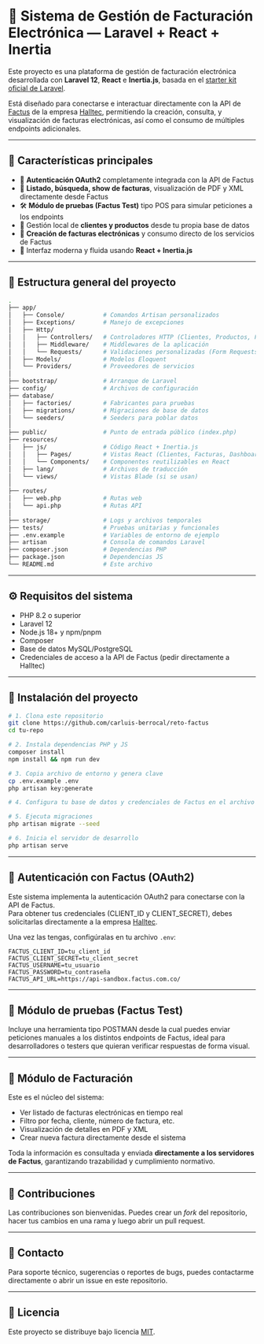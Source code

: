 # 📄 Sistema de Gestión de Facturación Electrónica — Laravel + React + Inertia

Este proyecto es una plataforma de gestión de facturación electrónica desarrollada con **Laravel 12**, **React** e **Inertia.js**, basada en el [starter kit oficial de Laravel](https://laravel.com/docs/starter-kits).

Está diseñado para conectarse e interactuar directamente con la API de [Factus](https://developers.factus.com.co/) de la empresa [Halltec](https://halltec.co/), permitiendo la creación, consulta, y visualización de facturas electrónicas, así como el consumo de múltiples endpoints adicionales.

---

## 🚀 Características principales

- 🔐 **Autenticación OAuth2** completamente integrada con la API de Factus
- 🧾 **Listado, búsqueda, show de facturas**, visualización de PDF y XML directamente desde Factus
- 🛠️ **Módulo de pruebas (Factus Test)** tipo POS para simular peticiones a los endpoints
- 👥 Gestión local de **clientes y productos** desde tu propia base de datos
- 🧾 **Creación de facturas electrónicas** y consumo directo de los servicios de Factus
- 🧩 Interfaz moderna y fluida usando **React + Inertia.js**

---

## 📂 Estructura general del proyecto

```bash
.
├── app/
│   ├── Console/           # Comandos Artisan personalizados
│   ├── Exceptions/        # Manejo de excepciones
│   ├── Http/
│   │   ├── Controllers/   # Controladores HTTP (Clientes, Productos, Facturas, etc.)
│   │   ├── Middleware/    # Middlewares de la aplicación
│   │   └── Requests/      # Validaciones personalizadas (Form Requests)
│   ├── Models/            # Modelos Eloquent
│   └── Providers/         # Proveedores de servicios
│
├── bootstrap/             # Arranque de Laravel
├── config/                # Archivos de configuración
├── database/
│   ├── factories/         # Fabricantes para pruebas
│   ├── migrations/        # Migraciones de base de datos
│   └── seeders/           # Seeders para poblar datos
│
├── public/                # Punto de entrada público (index.php)
├── resources/
│   ├── js/                # Código React + Inertia.js
│   │   ├── Pages/         # Vistas React (Clientes, Facturas, Dashboard, etc.)
│   │   └── Components/    # Componentes reutilizables en React
│   ├── lang/              # Archivos de traducción
│   └── views/             # Vistas Blade (si se usan)
│
├── routes/
│   ├── web.php            # Rutas web
│   └── api.php            # Rutas API
│
├── storage/               # Logs y archivos temporales
├── tests/                 # Pruebas unitarias y funcionales
├── .env.example           # Variables de entorno de ejemplo
├── artisan                # Consola de comandos Laravel
├── composer.json          # Dependencias PHP
├── package.json           # Dependencias JS
└── README.md              # Este archivo
```

---

## ⚙️ Requisitos del sistema

- PHP 8.2 o superior
- Laravel 12
- Node.js 18+ y npm/pnpm
- Composer
- Base de datos MySQL/PostgreSQL
- Credenciales de acceso a la API de Factus (pedir directamente a Halltec)

---

## 🔧 Instalación del proyecto

```bash
# 1. Clona este repositorio
git clone https://github.com/carluis-berrocal/reto-factus
cd tu-repo

# 2. Instala dependencias PHP y JS
composer install
npm install && npm run dev

# 3. Copia archivo de entorno y genera clave
cp .env.example .env
php artisan key:generate

# 4. Configura tu base de datos y credenciales de Factus en el archivo .env

# 5. Ejecuta migraciones
php artisan migrate --seed

# 6. Inicia el servidor de desarrollo
php artisan serve
```

---

## 🔐 Autenticación con Factus (OAuth2)

Este sistema implementa la autenticación OAuth2 para conectarse con la API de Factus.  
Para obtener tus credenciales (CLIENT_ID y CLIENT_SECRET), debes solicitarlas directamente a la empresa [Halltec](https://halltec.co/).

Una vez las tengas, configúralas en tu archivo `.env`:

```env
FACTUS_CLIENT_ID=tu_client_id
FACTUS_CLIENT_SECRET=tu_client_secret
FACTUS_USERNAME=tu_usuario
FACTUS_PASSWORD=tu_contraseña
FACTUS_API_URL=https://api-sandbox.factus.com.co/
```

---

## 🧪 Módulo de pruebas (Factus Test)

Incluye una herramienta tipo POSTMAN desde la cual puedes enviar peticiones manuales a los distintos endpoints de Factus, ideal para desarrolladores o testers que quieran verificar respuestas de forma visual.

---

## 📄 Módulo de Facturación

Este es el núcleo del sistema:

- Ver listado de facturas electrónicas en tiempo real
- Filtro por fecha, cliente, número de factura, etc.
- Visualización de detalles en PDF y XML
- Crear nueva factura directamente desde el sistema

Toda la información es consultada y enviada **directamente a los servidores de Factus**, garantizando trazabilidad y cumplimiento normativo.

---

## 🤝 Contribuciones

Las contribuciones son bienvenidas. Puedes crear un *fork* del repositorio, hacer tus cambios en una rama y luego abrir un pull request.

---

## 📩 Contacto

Para soporte técnico, sugerencias o reportes de bugs, puedes contactarme directamente o abrir un issue en este repositorio.

---

## 📄 Licencia

Este proyecto se distribuye bajo licencia [MIT](LICENSE).
